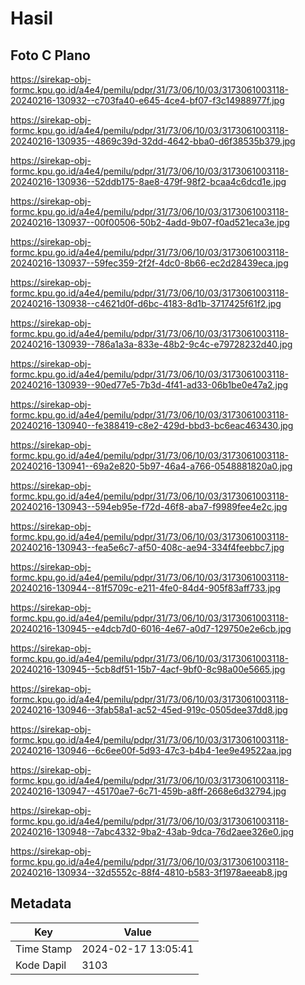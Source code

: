 # Hasil

## Foto C Plano

https://sirekap-obj-formc.kpu.go.id/a4e4/pemilu/pdpr/31/73/06/10/03/3173061003118-20240216-130932--c703fa40-e645-4ce4-bf07-f3c14988977f.jpg

https://sirekap-obj-formc.kpu.go.id/a4e4/pemilu/pdpr/31/73/06/10/03/3173061003118-20240216-130935--4869c39d-32dd-4642-bba0-d6f38535b379.jpg

https://sirekap-obj-formc.kpu.go.id/a4e4/pemilu/pdpr/31/73/06/10/03/3173061003118-20240216-130936--52ddb175-8ae8-479f-98f2-bcaa4c6dcd1e.jpg

https://sirekap-obj-formc.kpu.go.id/a4e4/pemilu/pdpr/31/73/06/10/03/3173061003118-20240216-130937--00f00506-50b2-4add-9b07-f0ad521eca3e.jpg

https://sirekap-obj-formc.kpu.go.id/a4e4/pemilu/pdpr/31/73/06/10/03/3173061003118-20240216-130937--59fec359-2f2f-4dc0-8b66-ec2d28439eca.jpg

https://sirekap-obj-formc.kpu.go.id/a4e4/pemilu/pdpr/31/73/06/10/03/3173061003118-20240216-130938--c4621d0f-d6bc-4183-8d1b-3717425f61f2.jpg

https://sirekap-obj-formc.kpu.go.id/a4e4/pemilu/pdpr/31/73/06/10/03/3173061003118-20240216-130939--786a1a3a-833e-48b2-9c4c-e79728232d40.jpg

https://sirekap-obj-formc.kpu.go.id/a4e4/pemilu/pdpr/31/73/06/10/03/3173061003118-20240216-130939--90ed77e5-7b3d-4f41-ad33-06b1be0e47a2.jpg

https://sirekap-obj-formc.kpu.go.id/a4e4/pemilu/pdpr/31/73/06/10/03/3173061003118-20240216-130940--fe388419-c8e2-429d-bbd3-bc6eac463430.jpg

https://sirekap-obj-formc.kpu.go.id/a4e4/pemilu/pdpr/31/73/06/10/03/3173061003118-20240216-130941--69a2e820-5b97-46a4-a766-0548881820a0.jpg

https://sirekap-obj-formc.kpu.go.id/a4e4/pemilu/pdpr/31/73/06/10/03/3173061003118-20240216-130943--594eb95e-f72d-46f8-aba7-f9989fee4e2c.jpg

https://sirekap-obj-formc.kpu.go.id/a4e4/pemilu/pdpr/31/73/06/10/03/3173061003118-20240216-130943--fea5e6c7-af50-408c-ae94-334f4feebbc7.jpg

https://sirekap-obj-formc.kpu.go.id/a4e4/pemilu/pdpr/31/73/06/10/03/3173061003118-20240216-130944--81f5709c-e211-4fe0-84d4-905f83aff733.jpg

https://sirekap-obj-formc.kpu.go.id/a4e4/pemilu/pdpr/31/73/06/10/03/3173061003118-20240216-130945--e4dcb7d0-6016-4e67-a0d7-129750e2e6cb.jpg

https://sirekap-obj-formc.kpu.go.id/a4e4/pemilu/pdpr/31/73/06/10/03/3173061003118-20240216-130945--5cb8df51-15b7-4acf-9bf0-8c98a00e5665.jpg

https://sirekap-obj-formc.kpu.go.id/a4e4/pemilu/pdpr/31/73/06/10/03/3173061003118-20240216-130946--3fab58a1-ac52-45ed-919c-0505dee37dd8.jpg

https://sirekap-obj-formc.kpu.go.id/a4e4/pemilu/pdpr/31/73/06/10/03/3173061003118-20240216-130946--6c6ee00f-5d93-47c3-b4b4-1ee9e49522aa.jpg

https://sirekap-obj-formc.kpu.go.id/a4e4/pemilu/pdpr/31/73/06/10/03/3173061003118-20240216-130947--45170ae7-6c71-459b-a8ff-2668e6d32794.jpg

https://sirekap-obj-formc.kpu.go.id/a4e4/pemilu/pdpr/31/73/06/10/03/3173061003118-20240216-130948--7abc4332-9ba2-43ab-9dca-76d2aee326e0.jpg

https://sirekap-obj-formc.kpu.go.id/a4e4/pemilu/pdpr/31/73/06/10/03/3173061003118-20240216-130934--32d5552c-88f4-4810-b583-3f1978aeeab8.jpg


## Metadata

| Key        | Value               |
| ---------- | ------------------- |
| Time Stamp | 2024-02-17 13:05:41 |
| Kode Dapil | 3103                |



